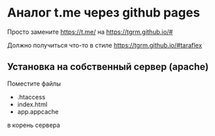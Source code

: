 # Аналог t.me через github pages

Просто замените https://t.me/ на https://tgrm.github.io/#

Должно получиться что-то в стиле https://tgrm.github.io/#taraflex

## Установка на собственный сервер (apache)
Поместите файлы
- .htaccess
- index.html
- app.appcache

в корень сервера